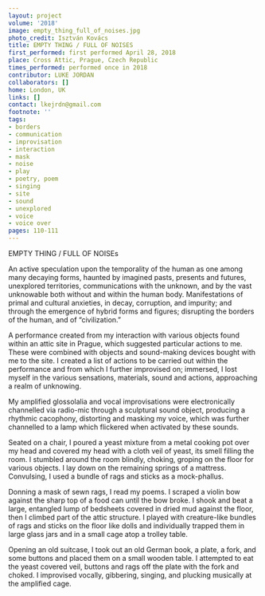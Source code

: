 ```yaml
---
layout: project
volume: '2018'
image: empty_thing_full_of_noises.jpg
photo_credit: Isztván Kovács
title: EMPTY THING / FULL OF NOISES
first_performed: first performed April 28, 2018
place: Cross Attic, Prague, Czech Republic
times_performed: performed once in 2018
contributor: LUKE JORDAN
collaborators: []
home: London, UK
links: []
contact: lkejrdn@gmail.com
footnote: ''
tags:
- borders
- communication
- improvisation
- interaction
- mask
- noise
- play
- poetry, poem
- singing
- site
- sound
- unexplored
- voice
- voice over
pages: 110-111
---
```


EMPTY THING / FULL OF NOISEs

An active speculation upon the temporality of the human as one among many decaying forms, haunted by imagined pasts, presents and futures, unexplored territories, communications with the unknown, and by the vast unknowable both without and within the human body. Manifestations of primal and cultural anxieties, in decay, corruption, and impurity; and through the emergence of hybrid forms and figures; disrupting the borders of the human, and of “civilization.”

A performance created from my interaction with various objects found within an attic site in Prague, which suggested particular actions to me. These were combined with objects and sound-making devices bought with me to the site. I created a list of actions to be carried out within the performance and from which I further improvised on; immersed, I lost myself in the various sensations, materials, sound and actions, approaching a realm of unknowing.

My amplified glossolalia and vocal improvisations were electronically channelled via radio-mic through a sculptural sound object, producing a rhythmic cacophony, distorting and masking my voice, which was further channelled to a lamp which flickered when activated by these sounds.

Seated on a chair, I poured a yeast mixture from a metal cooking pot over my head and covered my head with a cloth veil of yeast, its smell filling the room. I stumbled around the room blindly, choking, groping on the floor for various objects. I lay down on the remaining springs of a mattress. Convulsing, I used a bundle of rags and sticks as a mock-phallus.

Donning a mask of sewn rags, I read my poems. I scraped a violin bow against the sharp top of a food can until the bow broke. I shook and beat a large, entangled lump of bedsheets covered in dried mud against the floor, then I climbed part of the attic structure. I played with creature-like bundles of rags and sticks on the floor like dolls and individually trapped them in large glass jars and in a small cage atop a trolley table.

Opening an old suitcase, I took out an old German book, a plate, a fork, and some buttons and placed them on a small wooden table. I attempted to eat the yeast covered veil, buttons and rags off the plate with the fork and choked. I improvised vocally, gibbering, singing, and plucking musically at the amplified cage.
